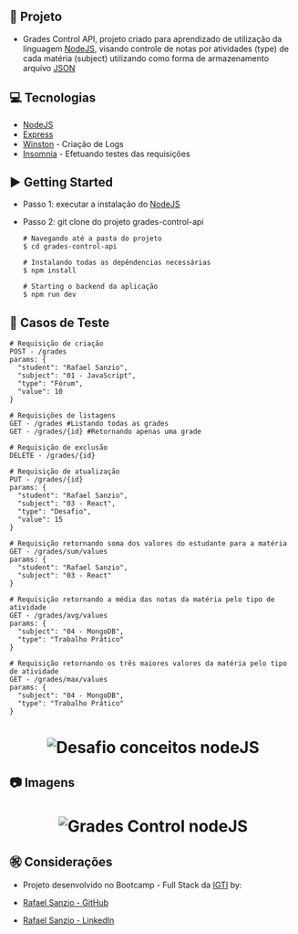  ## :bookmark: Projeto 

- Grades Control API, projeto criado para aprendizado de utilização da linguagem [NodeJS](https://nodejs.org/en/ "NodeJS"), visando controle de notas por atividades (type) de cada matéria (subject) utilizando como forma de armazenamento arquivo [JSON](https://www.json.org/json-en.html "JSON")

## :computer: Tecnologias 

- [NodeJS](https://nodejs.org/en/ "NodeJS")
- [Express](https://expressjs.com/ "Express")
- [Winston](https://github.com/winstonjs/winston "Winston") - Criação de Logs
- [Insomnia](https://insomnia.rest/ "Insomnia") - Efetuando testes das requisições

## :arrow_forward: Getting Started

- Passo 1: executar a instalação do [NodeJS](https://nodejs.org/en/ "NodeJS")
- Passo 2: git clone do projeto grades-control-api

      # Navegando até a pasta do projeto
      $ cd grades-control-api
    
      # Instalando todas as depêndencias necessárias
      $ npm install
    
      # Starting o backend da aplicação
      $ npm run dev

## :hammer: Casos de Teste 
    # Requisição de criação
    POST - /grades
    params: {
      "student": "Rafael Sanzio",
      "subject": "01 - JavaScript",
      "type": "Fórum",
      "value": 10
    }

	# Requisições de listagens
	GET - /grades #Listando todas as grades
	GET - /grades/{id} #Retornando apenas uma grade

	# Requisição de exclusão
	DELETE - /grades/{id}

	# Requisição de atualização
	PUT - /grades/{id}
	params: {
      "student": "Rafael Sanzio",
      "subject": "03 - React",
      "type": "Desafio",
      "value": 15
	}

	# Requisição retornando soma dos valores do estudante para a matéria
	GET - /grades/sum/values
	params: {
      "student": "Rafael Sanzio",
      "subject": "03 - React"
	}

	# Requisição retornando a média das notas da matéria pelo tipo de atividade
	GET - /grades/avg/values
	params: {
      "subject": "04 - MongoDB",
      "type": "Trabalho Prático"
	}

	# Requisição retornando os três maiores valores da matéria pelo tipo de atividade
	GET - /grades/max/values
	params: {
      "subject": "04 - MongoDB",
      "type": "Trabalho Prático"
	}

<h1 align="center">
	<img alt="Desafio conceitos nodeJS" src="https://insomnia.rest/images/run.svg" />
</h1>


## :camera: Imagens 
<h1 align="center">
    <img alt="Grades Control nodeJS" src="https://user-images.githubusercontent.com/18368947/84332540-8c2b9580-ab63-11ea-9118-4ceeaea6c9f6.png" />
</h1>

## :congratulations: Considerações 
- Projeto desenvolvido no Bootcamp - Full Stack da [IGTI](https://www.igti.com.br/ "IGTI")  by:

- <i class="fa fa-github" aria-hidden="true"></i> [Rafael Sanzio - GitHub](https://github.com/rafaelsanzio "Rafael Sanzio")
- <i class="fa fa-linkedin" aria-hidden="true"></i> [Rafael Sanzio - LinkedIn](https://www.linkedin.com/in/rafael-sanzio-012778143/ "Rafael Sanzio")
